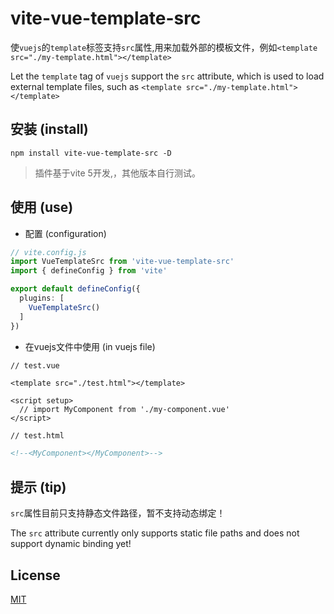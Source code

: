 # vite-vue-template-src

使`vuejs`的`template`标签支持`src`属性,用来加载外部的模板文件，例如`<template src="./my-template.html"></template>`

Let the `template` tag of `vuejs` support the `src` attribute, which is used to load external template files, such as `<template src="./my-template.html"></template>`


## 安装 (install)

```
npm install vite-vue-template-src -D
```

> 插件基于vite 5开发,，其他版本自行测试。

## 使用 (use)

- 配置 (configuration)

```ts
// vite.config.js
import VueTemplateSrc from 'vite-vue-template-src'
import { defineConfig } from 'vite'

export default defineConfig({
  plugins: [
    VueTemplateSrc()
  ]
})
```

- 在vuejs文件中使用 (in vuejs file)

```vue
// test.vue

<template src="./test.html"></template>

<script setup>
  // import MyComponent from './my-component.vue'
</script>

```

```html
// test.html

<!--<MyComponent></MyComponent>-->

```

## 提示 (tip)

`src`属性目前只支持静态文件路径，暂不支持动态绑定！

The `src` attribute currently only supports static file paths and does not support dynamic binding yet!

## License


[MIT](LICENSE)
